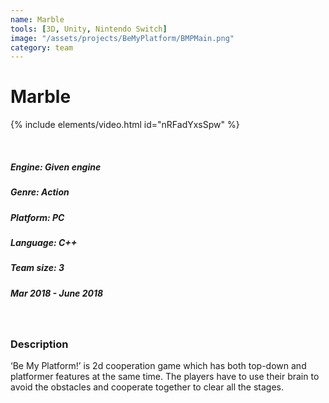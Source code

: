 ```yaml
---
name: Marble
tools: [3D, Unity, Nintendo Switch]
image: "/assets/projects/BeMyPlatform/BMPMain.png"
category: team
---
```



# Marble

{% include elements/video.html id="nRFadYxsSpw" %}


<br/>

##### Engine: Given engine
##### Genre: Action
##### Platform: PC 
##### Language: C++
##### Team size: 3
##### Mar 2018 - June 2018

<br/>

### Description

‘Be My Platform!’ is 2d cooperation game which has both top-down and platformer features at the same time. The players have to use their brain to avoid the obstacles and cooperate together to clear all the stages.

<br/>
<br/>
